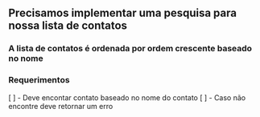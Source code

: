 ## Precisamos implementar uma pesquisa para nossa lista de contatos

### A lista de contatos é ordenada por ordem crescente baseado no nome
### Requerimentos
 [ ] - Deve encontar contato baseado no nome do contato
 [ ] - Caso não encontre deve retornar um erro

